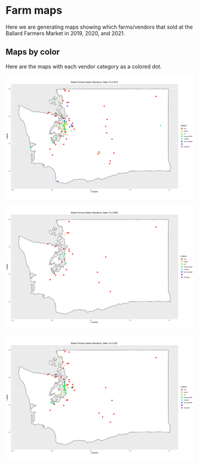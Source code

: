 # Farm maps

Here we are generating maps showing which farms/vendors that sold at the Ballard Farmers Market in 2019, 2020, and 2021.

## Maps by color

Here are the maps with each vendor category as a colored dot.

![map2019](market-map-2019.png)

![map2020](market-map-2020.png)

![map2021](market-map-2021.png)
